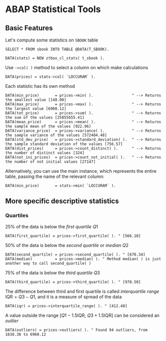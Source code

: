 # ABAP Statistical Tools

## Basic Features
Let's compute some statistics on `SBOOK` table
```abap
SELECT * FROM sbook INTO TABLE @DATA(T_SBOOK).

DATA(stats) = NEW ztbox_cl_stats( t_sbook ).
```

Use `->col( )` method to select a column on which make calculations

```abap
DATA(prices) = stats->col( `LOCCURAM` ).
```

Each statistic has its own method

```abap
DATA(min_price)       = prices->min( ).                 " --> Returns the smallest value [148.00]
DATA(max_price)       = prices->max( ).                 " --> Returns the largest value [6960.12]
DATA(tot_price)       = prices->sum( ).                 " --> Returns the sum of the values [25055655.41]
DATA(mean_price)      = prices->mean( ).                " --> Returns the sample mean of the values [922.96]
DATA(variance_price)  = prices->variance( ).            " --> Returns the sample variance of the values [572404.48]
DATA(std_dev_price)   = prices->standard_deviation( ).  " --> Returns the sample standard deviation of the values [756.57]
DATA(dist_prices)     = prices->count_distinct( ).      " --> Returns the number of distinct values [324]
DATA(not_ini_prices)  = prices->count_not_initial( ).   " --> Returns the number of not initial values [27147]
```

Alternatively, you can use the main instance, which represents the entire table, passing the name of the relevant column:

```abap
DATA(min_price)       = stats->min( `LOCCURAM` ).
```

## More specific descriptive statistics

### Quartiles
25% of the data is below the *first quartile* $Q1$

```abap
DATA(first_quartile) = prices->first_quartile( ). " [566.10]
```

50% of the data is below the *second quartile* or *median* $Q2$

```abap
DATA(second_quartile) = prices->second_quartile( ). " [670.34]
DATA(median)          = prices->median( ). " Method median( ) is just another way to call second_quartile( )
```

75% of the data is below the *third quartile* $Q3$

```abap
DATA(third_quartile) = prices->third_quartile( ). " [978.50]
```

The difference between third and first quartile is called *interquartile range* $\mathrm{IQR} = Q3 - Q1$, and it is a measure of spread of the data

```abap
DATA(iqr) = prices->interquartile_range( ). " [412.40]
```

A value outside the range $\left[Q1 - 1.5\mathrm{IQR},\ Q3 + 1.5\mathrm{IQR}\right]$ can be considered an *outlier*
```abap
DATA(outliers) = prices->outliers( ). " Found 94 outliers, from 1638.36 to 6960.12
```
